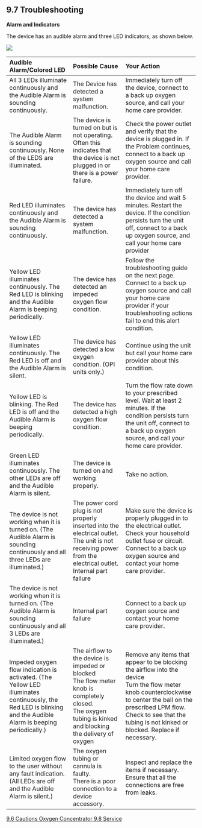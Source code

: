 ## 9.7 Troubleshooting

**Alarm and Indicators**

The device has an audible alarm and three LED indicators, as shown below.

<div class="center">
  <img src=":images_path:/oxygen-07.png">
</div>

| Audible Alarm/Colored LED | Possible Cause | Your Action |
|:--------------------------|:---------------|:------------|
| All 3 LEDs illuminate continuously and the Audible Alarm is sounding continuously. | The Device has detected a system malfunction. | Immediately turn off the device, connect to a back up oxygen source, and call your home care provider. |
| The Audible Alarm is sounding continuously.  None of the LEDS are illuminated. | The device is turned on but is not operating.  Often this indicates that the device is not plugged in or there is a power failure. | Check the power outlet and verify that the device is plugged in.  If the Problem continues, connect to a back up oxygen source and call your home care provider. |
| Red LED illuminates continuously and the Audible Alarm is sounding continuously. | The device has detected a system malfunction. | Immediately turn off the device and wait 5 minutes.  Restart the device.  If the condition persists turn the unit off, connect to a back up oxygen source, and call your home care provider |
| Yellow LED illuminates continuously.  The Red LED is blinking and the Audible Alarm is beeping periodically. | The device has detected an impeded oxygen flow condition. | Follow the troubleshooting guide on the next page.  Connect to a back up oxygen source and call your home care provider if your troubleshooting actions fail to end this alert condition. |
| Yellow LED illuminates continuously.  The Red LED is off and the Audible Alarm is silent. | The device has detected a low oxygen condition.  (OPI units only.) | Continue using the unit but call your home care provider about this condition. |
| Yellow LED is blinking.  The Red LED is off and the Audible Alarm is beeping periodically. | The device has detected a high oxygen flow condition. | Turn the flow rate down to your prescribed level.  Wait at least 2 minutes.  If the condition persists turn the unit off, connect to a back up oxygen source, and call your home care provider. |
| Green LED illuminates continuously.  The other LEDs are off and the Audible Alarm is silent. | The device is turned on and working properly. | Take no action. |
| The device is not working when it is turned on.  (The Audible Alarm is sounding continuously and all three LEDs are illuminated.) | The power cord plug is not properly inserted into the electrical outlet. <br> The unit is not receiving power from the electrical outlet. <br> Internal part failure | Make sure the device is properly plugged in to the electrical outlet. <br> Check your household outlet fuse or circuit. <br> Connect to a back up oxygen source and contact your home care provider. |
| The device is not working when it is turned on. (The Audible Alarm is sounding continuously and all 3 LEDs are illuminated.) | Internal part failure | Connect to a back up oxygen source and contact your home care provider. |
| Impeded oxygen flow indication is activated.  (The Yellow LED illuminates continuously, the Red LED is blinking and the Audible Alarm is beeping periodically.) | The airflow to the device is impeded or blocked <br> The flow meter knob is completely closed. <br> The oxygen tubing is kinked and blocking the delivery of oxygen | Remove any items that appear to be blocking the airflow into the device <br> Turn the flow meter knob counterclockwise to center the ball on the prescribed LPM flow. <br> Check to see that the tubing is not kinked or blocked.  Replace if necessary. |
| Limited oxygen flow to the user without any fault indication.  (All LEDs are off and the Audible Alarm is silent.) | The oxygen tubing or cannula is faulty. <br> There is a poor connection to a device accessory. | Inspect and replace the items if necessary. <br> Ensure that all the connections are free from leaks. |


<div class="center">
<div class="btn-group">
  <a href=":pages_path:/manuals/oxygen-concentrator/9-06-cautions.md" class="btn btn-default">
    <span class="glyphicon glyphicon-chevron-left"></span>
    9.6 Cautions
  </a>

  <a href=":pages_path:/manuals/oxygen-concentrator" class="btn btn-default">
    <span class="glyphicon glyphicon-chevron-up"></span>
    Oxygen Concentrator
  </a>

  <a href=":pages_path:/manuals/oxygen-concentrator/9-08-service.md" class="btn btn-success">
    9.8 Service
    <span class="glyphicon glyphicon-chevron-right"></span>
  </a>
</div>
</div>
